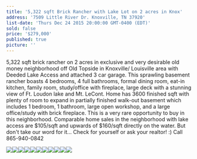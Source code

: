 ```yaml
---
title: '5,322 sqft Brick Rancher with Lake Lot on 2 acres in Knox'
address: '7509 Little River Dr. Knoxville, TN 37920'
list-date: 'Thurs Dec 24 2015 20:00:00 GMT-0400 (EDT)'
sold: false
price: '$279,000'
published: true
picture: ''
---
```


5,322 sqft brick rancher on 2 acres in exclusive and very desirable old money neighborhood off Old Topside in Knoxville/ Louisville area with Deeded Lake Access and attached 3 car garage. This sprawling basement rancher boasts 4 bedrooms, 4 full bathrooms, formal dining room, eat-in kitchen, family room, study/office with fireplace, large deck with a stunning view of Ft. Loudon lake and Mt. LeCont. Home has 3600 finished sqft with plenty of room to expand in partially finished walk-out basement which includes 1 bedroom, 1 bathroom, large open workshop, and a large office/study with brick fireplace. This is a very rare opportunity to buy in this neighborhood. Comparable home sales in the neighborhood with lake access are $105/sqft and upwards of $160/sqft directly on the water. But don't take our word for it… Check for yourself or ask your realtor! :) Call 865-940-0842

![](/uploads/versions/1---x----1280-960x---.jpg)![](/uploads/versions/2---x----1280-960x---.jpg)![](/uploads/versions/3---x----1280-960x---.jpg)![](/uploads/versions/4---x----1280-960x---.jpg)![](/uploads/versions/5---x----1280-960x---.jpg)![](/uploads/versions/6---x----1280-960x---.jpg)![](/uploads/versions/7---x----1280-960x---.jpg)![](/uploads/versions/8---x----1280-960x---.jpg)![](/uploads/versions/9---x----1280-960x---.jpg)![](/uploads/versions/10---x----640-480x---.jpg)![](/uploads/versions/11---x----1280-960x---.jpg)